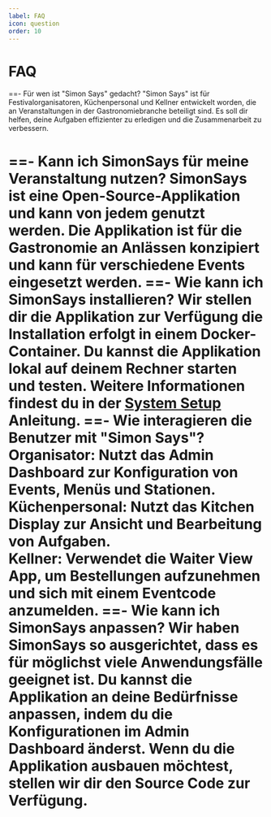 ```yaml
---
label: FAQ
icon: question
order: 10
---
```

# FAQ
==- Für wen ist "Simon Says" gedacht?
"Simon Says" ist für Festivalorganisatoren, Küchenpersonal und Kellner entwickelt worden, die an Veranstaltungen in der Gastronomiebranche beteiligt sind. Es soll dir helfen, deine Aufgaben effizienter zu erledigen und die Zusammenarbeit zu verbessern.

==- Kann ich SimonSays für meine Veranstaltung nutzen?
SimonSays ist eine Open-Source-Applikation und kann von jedem genutzt werden. Die Applikation ist für die Gastronomie an Anlässen konzipiert und kann für verschiedene Events eingesetzt werden.
==- Wie kann ich SimonSays installieren?
Wir stellen dir die Applikation zur Verfügung die Installation erfolgt in einem Docker-Container. Du kannst die Applikation lokal auf deinem Rechner starten und testen.
Weitere Informationen findest du in der [System Setup](/system-setup) Anleitung.
==- Wie interagieren die Benutzer mit "Simon Says"?
**Organisator**: Nutzt das Admin Dashboard zur Konfiguration von Events, Menüs und Stationen.
**Küchenpersonal**: Nutzt das Kitchen Display zur Ansicht und Bearbeitung von Aufgaben.\
**Kellner**: Verwendet die Waiter View App, um Bestellungen aufzunehmen und sich mit einem Eventcode anzumelden.
==- Wie kann ich SimonSays anpassen?
Wir haben SimonSays so ausgerichtet, dass es für möglichst viele Anwendungsfälle geeignet ist. Du kannst die Applikation an deine Bedürfnisse anpassen, indem du die Konfigurationen im Admin Dashboard änderst.
Wenn du die Applikation ausbauen möchtest, stellen wir dir den Source Code zur Verfügung.
===